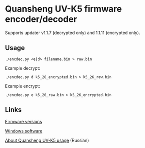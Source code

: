 # Quansheng UV-K5 firmware encoder/decoder

Supports updater v1.1.7 (decrypted only) and 1.1.11 (encrypted only).

## Usage

```
./encdec.py <e|d> filename.bin > raw.bin
```

Example decrypt:

```
./encdec.py d k5_26_encrypted.bin > k5_26_raw.bin
```

Example encrypt:

```
./encdec.py e k5_26_raw.bin > k5_26_encrypted.bin
```

## Links

[Firmware versions](https://drive.google.com/drive/folders/1GXWjiW0geMiAnVxWpm5rf6OUlXT43ZzB?usp=share_link)

[Windows software](https://drive.google.com/drive/folders/1rpQGXZpt3b9hQrC_2rx-hFjnlO8SdsRb?usp=sharing)

[About Quansheng UV-K5 usage](https://mikhail-yudin.ru/notes/quansheng-uv-k5-opyt-raboty/) (Russian)
